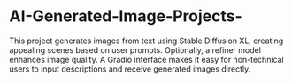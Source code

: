 # AI-Generated-Image-Projects-
 This project generates images from text using Stable Diffusion XL, creating appealing scenes based on user prompts. Optionally, a refiner model enhances image quality. A Gradio interface makes it easy for non-technical users to input descriptions and receive generated images directly.
